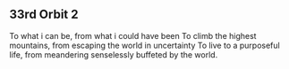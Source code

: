 ## 33rd Orbit 2

To what i can be, from what i could have been
To climb the highest mountains, from escaping the world in uncertainty
To live to a purposeful life, from meandering senselessly buffeted by the world.